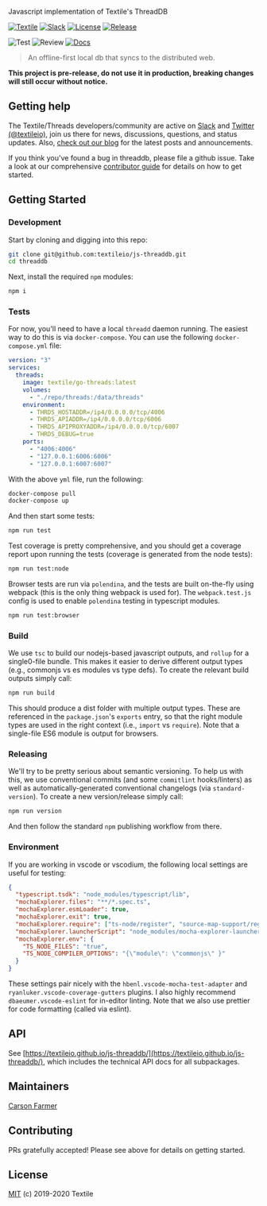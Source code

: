 Javascript implementation of Textile's ThreadDB

[![Textile](https://img.shields.io/badge/made%20by-Textile-informational.svg)](https://textile.io)
[![Slack](https://img.shields.io/badge/slack-slack.textile.io-informational.svg)](https://slack.textile.io)
[![License](https://img.shields.io/github/license/textileio/js-threaddb.svg)](./LICENSE)
[![Release](https://img.shields.io/npm/v/@textile/threaddb.svg)](https://www.npmjs.com/package/@textile/threaddb)

![Test](https://github.com/textileio/js-threaddb/workflows/Test/badge.svg)
![Review](https://github.com/textileio/js-threaddb/workflows/Review/badge.svg)
[![Docs](https://github.com/textileio/js-threaddb/workflows/Docs/badge.svg)](https://textileio.github.io/js-threaddb)

> An offline-first local db that syncs to the distributed web.

**This project is pre-release, do not use it in production, breaking changes will still occur without notice.**

## Getting help

The Textile/Threads developers/community are active on [Slack](https://slack.textile.io/) and
[Twitter (@textileio)](https://twitter.com/textileio), join us there for news, discussions,
questions, and status updates. Also, [check out our blog](https://blog.textile.io) for the
latest posts and announcements.

If you think you've found a bug in threaddb, please file a github issue. Take a look at our
comprehensive [contributor guide](#contributing) for details on how to get started.

## Getting Started

### Development

Start by cloning and digging into this repo:

```bash
git clone git@github.com:textileio/js-threaddb.git
cd threaddb
```

Next, install the required `npm` modules:

```bash
npm i
```

### Tests

For now, you'll need to have a local `threadd` daemon running. The easiest way to do this is via
`docker-compose`. You can use the following `docker-compose.yml` file:

```yml
version: "3"
services:
  threads:
    image: textile/go-threads:latest
    volumes:
      - "./repo/threads:/data/threads"
    environment:
      - THRDS_HOSTADDR=/ip4/0.0.0.0/tcp/4006
      - THRDS_APIADDR=/ip4/0.0.0.0/tcp/6006
      - THRDS_APIPROXYADDR=/ip4/0.0.0.0/tcp/6007
      - THRDS_DEBUG=true
    ports:
      - "4006:4006"
      - "127.0.0.1:6006:6006"
      - "127.0.0.1:6007:6007"
```

With the above `yml` file, run the following:

```bash
docker-compose pull
docker-compose up
```

And then start some tests:

```bash
npm run test
```

Test coverage is pretty comprehensive, and you should get a coverage report upon running the tests
(coverage is generated from the node tests):

```bash
npm run test:node
```

Browser tests are run via `polendina`, and the tests are built on-the-fly using webpack (this is
the only thing webpack is used for). The `webpack.test.js` config is used to enable `polendina`
testing in typescript modules.

```bash
npm run test:browser
```

### Build

We use `tsc` to build our nodejs-based javascript outputs, and `rollup` for a single0-file bundle.
This makes it easier to derive different output types (e.g., commonjs vs es modules vs type defs).
To create the relevant build outputs simply call:

```bash
npm run build
```

This should produce a dist folder with multiple output types. These are referenced in the
`package.json`'s `exports` entry, so that the right module types are used in the right context
(i.e., `import` vs `require`). Note that a single-file ES6 module is output for browsers.

### Releasing

We'll try to be pretty serious about semantic versioning. To help us with this, we use conventional
commits (and some `commitlint` hooks/linters) as well as automatically-generated conventional
changelogs (via `standard-version`). To create a new version/release simply call:

```bash
npm run version
```

And then follow the standard `npm` publishing workflow from there.

### Environment

If you are working in vscode or vscodium, the following local settings are useful for testing:

```json
{
  "typescript.tsdk": "node_modules/typescript/lib",
  "mochaExplorer.files": "**/*.spec.ts",
  "mochaExplorer.esmLoader": true,
  "mochaExplorer.exit": true,
  "mochaExplorer.require": ["ts-node/register", "source-map-support/register"],
  "mochaExplorer.launcherScript": "node_modules/mocha-explorer-launcher-scripts/nyc",
  "mochaExplorer.env": {
    "TS_NODE_FILES": "true",
    "TS_NODE_COMPILER_OPTIONS": "{\"module\": \"commonjs\" }"
  }
}
```

These settings pair nicely with the `hbenl.vscode-mocha-test-adapter` and
`ryanluker.vscode-coverage-gutters` plugins. I also highly recommend `dbaeumer.vscode-eslint` for
in-editor linting. Note that we also use prettier for code formatting (called via eslint).

## API

See [https://textileio.github.io/js-threaddb/](https://textileio.github.io/js-threaddb/), which includes
the technical API docs for all subpackages.

## Maintainers

[Carson Farmer](https://github.com/carsonfarmer)

## Contributing

PRs gratefully accepted! Please see above for details on getting started.

## License

[MIT](./LICENSE) (c) 2019-2020 Textile
